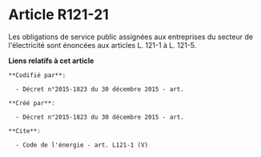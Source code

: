 # Article R121-21

Les obligations de service public assignées aux entreprises du secteur de l'électricité sont énoncées aux articles L. 121-1 à
L. 121-5.

**Liens relatifs à cet article**

	**Codifié par**:

	  - Décret n°2015-1823 du 30 décembre 2015 - art.

	**Créé par**:

	  - Décret n°2015-1823 du 30 décembre 2015 - art.

	**Cite**:

	  - Code de l'énergie - art. L121-1 (V)

